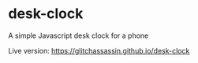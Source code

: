 # desk-clock
A simple Javascript desk clock for a phone

Live version: https://glitchassassin.github.io/desk-clock
